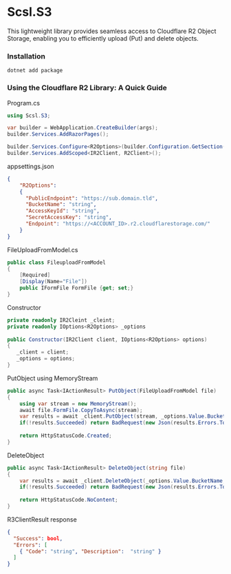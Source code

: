# Scsl.S3
This lightweight library provides seamless access to Cloudflare R2 Object Storage, enabling you to efficiently upload (Put) and delete objects.

### Installation
```
dotnet add package 
```

### Using the Cloudflare R2 Library: A Quick Guide
Program.cs
```csharp
using Scsl.S3;

var builder = WebApplication.CreateBuilder(args);
builder.Services.AddRazorPages();

builder.Services.Configure<R2Options>(builder.Configuration.GetSection(R2Options.Name));
builder.Services.AddScoped<IR2Client, R2Client>();
```
appsettings.json
```json
{
    "R2Options":
    {
      "PublicEndpoint": "https://sub.domain.tld",
      "BucketName": "string",
      "AccessKeyId": "string",
      "SecretAccessKey": "string",
      "Endpoint": "https://<ACCOUNT_ID>.r2.cloudflarestorage.com/"
    }
}
```
FileUploadFromModel.cs
```csharp
public class FileuploadFromModel
{
    [Required]
    [Display(Name="File"])
    public IFormFile FormFile {get; set;}
}
```
Constructor 
```csharp
private readonly IR2Cleint _cleint;
private readonly IOptions<R2Options> _options
    
public Constructor(IR2Client client, IOptions<R2Options> options)
{
   _client = client;
   _options = options;
}
```
PutObject using MemoryStream
```csharp
public async Task<IActionResult> PutObject(FileUploadFromModel file)
{
    using var stream = new MemoryStream();
    await file.FormFile.CopyToAsync(stream);
    var results = await _client.PutObject(stream, _options.Value.BucketName, "Upload/file.ext");
    if(!results.Succeeded) return BadRequest(new Json(results.Errors.ToList());
    
    return HttpStatusCode.Created;
}
```
DeleteObject
```csharp
public async Task<IActionResult> DeleteObject(string file)
{
    var results = await _client.DeleteObject(_options.Value.BucketName, file);
    if(!results.Succeeded) return BadRequest(new Json(results.Errors.ToList());
    
    return HttpStatusCode.NoContent;
}
```
R3ClientResult response
```json
{
  "Success": bool,
  "Errors": [
    { "Code": "string", "Description":  "string" }
  ]
}
```


